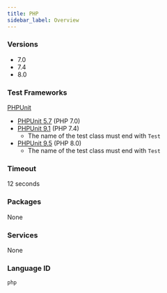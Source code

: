 ```yaml
---
title: PHP
sidebar_label: Overview
---
```



### Versions

- 7.0
- 7.4
- 8.0

### Test Frameworks
[PHPUnit](https://phpunit.de/)

- [PHPUnit 5.7](https://phpunit.de/manual/5.7/en/) (PHP 7.0)
- [PHPUnit 9.1](https://phpunit.readthedocs.io/en/9.1/) (PHP 7.4)
  - The name of the test class must end with `Test`
- [PHPUnit 9.5](https://phpunit.readthedocs.io/en/9.5/) (PHP 8.0)
  - The name of the test class must end with `Test`

### Timeout
12 seconds

### Packages
None 

### Services
None

### Language ID

`php`

